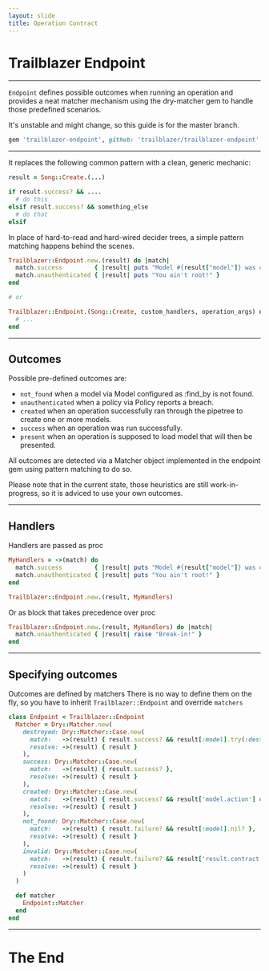 ```yaml
---
layout: slide
title: Operation Contract
---
```


# Trailblazer Endpoint

---

`Endpoint` defines possible outcomes when running an operation and provides a neat matcher mechanism using the dry-matcher gem to handle those predefined scenarios.

It's unstable and might change, so this guide is for the master branch.

```ruby
gem 'trailblazer-endpoint', github: 'trailblazer/trailblazer-endpoint'
```

---

It replaces the following common pattern with a clean, generic mechanic:

```ruby
result = Song::Create.(...)

if result.success? && ....
  # do this
elsif result.success? && something_else
  # do that
elsif
```

In place of hard-to-read and hard-wired decider trees, a simple pattern matching happens behind the scenes.

```ruby
Trailblazer::Endpoint.new.(result) do |match|
  match.success         { |result| puts "Model #{result["model"]} was created successfully." }
  match.unauthenticated { |result| puts "You ain't root!" }
end

# or

Trailblazer::Endpoint.(Song::Create, custom_handlers, operation_args) do |m|
  # ...
end
```

---

## Outcomes

Possible pre-defined outcomes are:

- `not_found` when a model via Model configured as :find_by is not found.
- `unauthenticated` when a policy via Policy reports a breach.
- `created` when an operation successfully ran through the pipetree to create one or more models.
- `success` when an operation was run successfully.
- `present` when an operation is supposed to load model that will then be presented.

All outcomes are detected via a Matcher object implemented in the endpoint gem using pattern matching to do so.

Please note that in the current state, those heuristics are still work-in-progress, so it is adviced to use your own outcomes.

---

## Handlers

Handlers are passed as proc

```ruby
MyHandlers = ->(match) do
  match.success         { |result| puts "Model #{result["model"]} was created successfully." }
  match.unauthenticated { |result| puts "You ain't root!" }
end

Trailblazer::Endpoint.new.(result, MyHandlers)
```

Or as block that takes precedence over proc

```ruby
Trailblazer::Endpoint.new.(result, MyHandlers) do |match|
  match.unauthenticated { |result| raise "Break-in!" }
end

```
---

## Specifying outcomes

Outcomes are defined by matchers
There is no way to define them on the fly, so you have to inherit `Trailblazer::Endpoint` and override `matchers`

```ruby
class Endpoint < Trailblazer::Endpoint
  Matcher = Dry::Matcher.new(
    destroyed: Dry::Matcher::Case.new(
      match:   ->(result) { result.success? && result[:model].try(:destroyed?) },
      resolve: ->(result) { result }
    ),
    success: Dry::Matcher::Case.new(
      match:   ->(result) { result.success? },
      resolve: ->(result) { result }
    ),
    created: Dry::Matcher::Case.new(
      match:   ->(result) { result.success? && result['model.action'] == :new },
      resolve: ->(result) { result }
    ),
    not_found: Dry::Matcher::Case.new(
      match:   ->(result) { result.failure? && result[:model].nil? },
      resolve: ->(result) { result }
    ),
    invalid: Dry::Matcher::Case.new(
      match:   ->(result) { result.failure? && result['result.contract.default'] && result['result.contract.default'].failure? },
      resolve: ->(result) { result }
    )
  )

  def matcher
    Endpoint::Matcher
  end
end
```

---

# The End
